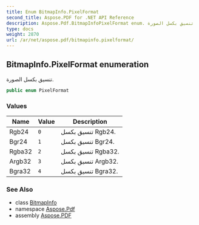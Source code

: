 ```yaml
---
title: Enum BitmapInfo.PixelFormat
second_title: Aspose.PDF for .NET API Reference
description: Aspose.Pdf.BitmapInfoPixelFormat enum. تنسيق بكسل الصورة
type: docs
weight: 2870
url: /ar/net/aspose.pdf/bitmapinfo.pixelformat/
---
```

## BitmapInfo.PixelFormat enumeration

تنسيق بكسل الصورة.

```csharp
public enum PixelFormat
```

### Values

| Name | Value | Description |
| --- | --- | --- |
| Rgb24 | `0` | تنسيق بكسل Rgb24. |
| Bgr24 | `1` | تنسيق بكسل Bgr24. |
| Rgba32 | `2` | تنسيق بكسل Rgba32. |
| Argb32 | `3` | تنسيق بكسل Argb32. |
| Bgra32 | `4` | تنسيق بكسل Bgra32. |

### See Also

* class [BitmapInfo](../bitmapinfo/)
* namespace [Aspose.Pdf](../../aspose.pdf/)
* assembly [Aspose.PDF](../../)